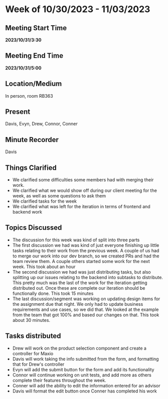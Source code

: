 # Week of 10/30/2023 - 11/03/2023

## Meeting Start Time

**2023/10/31/3:30**

## Meeting End Time

**2023/10/31/5:00**

## Location/Medium

In person, room RB363

## Present

Davis, Evyn, Drew, Connor, Conner

## Minute Recorder

Davis

## Things Clarified

- We clarified some difficulties some members had with merging their work.
- We clarified what we would show off during our client meeting for the week, as well as some questions to ask them
- We clarified tasks for the week
- We clarified what was left for the iteration in terms of frontend and backend work

## Topics Discussed

- The discussion for this week was kind of split into three parts
- The first discussion we had was kind of just everyone finishing up little tasks relating to their work from the previous week. A couple of us had to merge our work into our dev branch, so we created PRs and had the team review them. A couple others started some work for the next week. This took about an hour
- The second discussion we had was just distributing tasks, but also splitting up our issues relating to the backend into subtasks to distribute. This pretty much was the last of the work for the iteration getting distributed out. Once these are complete our iteration should be functionally done. This took 15 minutes
- The last discussion/segment was working on updating design items for the assignment due that night. We only had to update business requirements and use cases, so we did that. We looked at the example from the team that got 100% and based our changes on that. This took about 30 minutes.

## Tasks distributed

- Drew will work on the product selection component and create a controller for Maxio
- Davis will work taking the info submitted from the form, and formatting that for Drew's controller
- Evyn will add the submit button for the form and add its functionality
- Connor will continue working on unit tests, and add more as others complete their features throughout the week.
- Conner will add the ability to edit the information entered for an advisor
- Davis will format the edit button once Conner has completed his work
